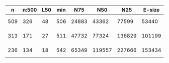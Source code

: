 n    |n:500  |L50  |min  |N75    |N50     |N25     |E-size  |max     |sum      |name
---  |---    |---  |---  |---    |---     |---     |---     |---     |---      |---
509  |326    |48   |506  |24883  |43362   |77599   |53440   |148743  |6929531  |assembly-unitigs.fa
313  |171    |27   |511  |47732  |77324   |136829  |101199  |289198  |7045089  |assembly-contigs.fa
236  |134    |18   |542  |65349  |119557  |227666  |153434  |483946  |7046188  |assembly-scaffolds.fa
